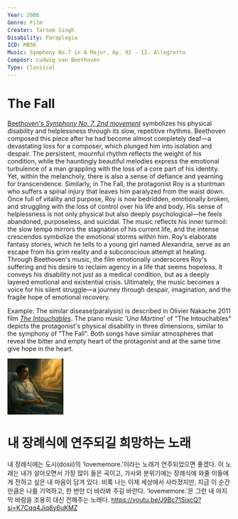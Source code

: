 ```yaml
---
Year: 2006
Genre: Film
Creater: Tarsem Singh
Disability: Paraplegia
ICD: MB56
Music: Symphony No.7 in A Major, Op. 92 - II. Allegretto
Composr: Ludwig van Beethoven
Type: Classical
---
```


# The Fall

[Beethoven's *Symphony No. 7, 2nd movement*](https://youtu.be/Urv9aruTups?si=SoZgX20_iMUX2C_B) symbolizes his physical disability and helplessness through its slow, repetitive rhythms. Beethoven composed this piece after he had become almost completely deaf—a devastating loss for a composer, which plunged him into isolation and despair. The persistent, mournful rhythm reflects the weight of his condition, while the hauntingly beautiful melodies express the emotional turbulence of a man grappling with the loss of a core part of his identity. Yet, within the melancholy, there is also a sense of defiance and yearning for transcendence.
Similarly, in The Fall, the protagonist Roy is a stuntman who suffers a spinal injury that leaves him paralyzed from the waist down. Once full of vitality and purpose, Roy is now bedridden, emotionally broken, and struggling with the loss of control over his life and body. His sense of helplessness is not only physical but also deeply psychological—he feels abandoned, purposeless, and suicidal. The music reflects his inner turmoil: the slow tempo mirrors the stagnation of his current life, and the intense crescendos symbolize the emotional storms within him. Roy’s elaborate fantasy stories, which he tells to a young girl named Alexandria, serve as an escape from his grim reality and a subconscious attempt at healing.
Through Beethoven's music, the film emotionally underscores Roy's suffering and his desire to reclaim agency in a life that seems hopeless. It conveys his disability not just as a medical condition, but as a deeply layered emotional and existential crisis. Ultimately, the music becomes a voice for his silent struggle—a journey through despair, imagination, and the fragile hope of emotional recovery.

Example: The similar disease(paralysis) is described in Olivier Nakache 2011 film [*The Intouchables*](kim_naeun.md). The piano music *'Una Martina'* of "The Intouchables" depicts the protagonist's physical disability in three dimensions, similar to the symphony of "The Fall". Both songs have similar atmospheres that reveal the bitter and empty heart of the protagonist and at the same time give hope in the heart.

<img src="./park_yeonwoo_img.png" alt="description" style="width: 25%;" />


# 내 장례식에 연주되길 희망하는 노래

내 장례식에는 도시(dosii)의 ‘lovememore.’이라는 노래가 연주되었으면 좋겠다. 이 노래는 내가 살아오면서 가장 많이 들은 곡이고, 가사와 분위기에는 장례식에 와줄 이들에게 전하고 싶은 내 마음이 담겨 있다. 비록 나는 이제 세상에서 사라졌지만, 지금 이 순간만큼은 나를 기억하고, 한 번만 더 바라봐 주길 바란다. ‘lovememore.’은 그런 내 마지막 바람을 조용히 대신 전해주는 노래다.
https://youtu.be/J9Bc71SixcQ?si=K7Cqq4Jiq8y6uKMZ

